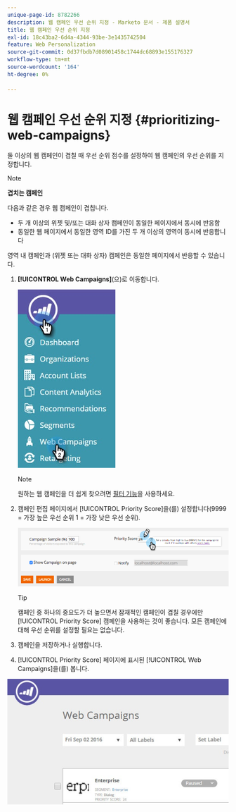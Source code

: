 ```yaml
---
unique-page-id: 8782266
description: 웹 캠페인 우선 순위 지정 - Marketo 문서 - 제품 설명서
title: 웹 캠페인 우선 순위 지정
exl-id: 18c43ba2-6d4a-4344-93be-3e1435742504
feature: Web Personalization
source-git-commit: 0d37fbdb7d08901458c1744dc68893e155176327
workflow-type: tm+mt
source-wordcount: '164'
ht-degree: 0%

---
```


# 웹 캠페인 우선 순위 지정 {#prioritizing-web-campaigns}

둘 이상의 웹 캠페인이 겹칠 때 우선 순위 점수를 설정하여 웹 캠페인의 우선 순위를 지정합니다.

>[!NOTE]
>
>**겹치는 캠페인**
>
>다음과 같은 경우 웹 캠페인이 겹칩니다.
>
>* 두 개 이상의 위젯 및/또는 대화 상자 캠페인이 동일한 페이지에서 동시에 반응함
>* 동일한 웹 페이지에서 동일한 영역 ID를 가진 두 개 이상의 영역이 동시에 반응합니다
>
>영역 내 캠페인과 (위젯 또는 대화 상자) 캠페인은 동일한 페이지에서 반응할 수 있습니다.

1. **[!UICONTROL Web Campaigns]**(으)로 이동합니다.

   ![](assets/web-campaigns-hand-6.jpg)

   >[!NOTE]
   >
   >원하는 웹 캠페인을 더 쉽게 찾으려면 [필터 기능](/help/marketo/product-docs/web-personalization/working-with-web-campaigns/filter-web-campaigns.md)을 사용하세요.

1. 캠페인 편집 페이지에서 [!UICONTROL Priority Score]을(를) 설정합니다(9999 = 가장 높은 우선 순위 1 = 가장 낮은 우선 순위).

   ![](assets/image2015-7-9-20-3a20-3a58.png)

   >[!TIP]
   >
   >캠페인 중 하나의 중요도가 더 높으면서 잠재적인 캠페인이 겹칠 경우에만 [!UICONTROL Priority Score] 캠페인을 사용하는 것이 좋습니다. 모든 캠페인에 대해 우선 순위를 설정할 필요는 없습니다.

1. 캠페인을 저장하거나 실행합니다.

1. [!UICONTROL Priority Score] 페이지에 표시된 [!UICONTROL Web Campaigns]을(를) 봅니다.

![](assets/web-campaign-priority-score.jpg)
